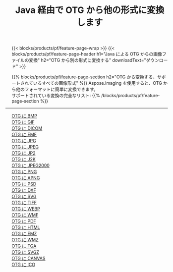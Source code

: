 ﻿---
title: Java 経由で OTG から他の形式に変換します 
weight: 3920
url: /ja/java/conversion/from/otg 
lang: ja
langdirlevel: 2
locales: zh-hans,ja,it,ru,de,es,fr,nl,id,lt,pl,pt,vi,tr,ko,zh-hant,ar,hi,th,sv,cs,uk,he
description: Aspose.Imaging を使用すると、OTG から別のフォーマットに簡単に変換できます
---

{{< blocks/products/pf/feature-page-wrap >}}
{{< blocks/products/pf/feature-page-header h1="Java による OTG からの画像ファイルの変換" h2="OTG から別の形式に変換する" downloadText="ダウンロード" >}}


{{% blocks/products/pf/feature-page-section  h2="OTG から変換する、サポートされているすべての画像形式" %}}
Aspose.Imaging を使用すると、OTG から他のフォーマットに簡単に変換できます。
<br/>
サポートされている変換の完全なリスト:
{{% /blocks/products/pf/feature-page-section %}}
<div class="container-fluid productfamilypage bg-gray">
    <div class="convertypes bg-gray agp-content section">
        <div class="container">
		<hr style="margin-left:-20px;"/>
		<div class="row other-converters">
		    <div class='col-md-2 other-converter remove-lp remove-rp'><a href="/imaging/ja/java/conversion/otg-to-bmp" >OTG に BMP</a></div><div class='col-md-2 other-converter remove-lp remove-rp'><a href="/imaging/ja/java/conversion/otg-to-gif" >OTG に GIF</a></div><div class='col-md-2 other-converter remove-lp remove-rp'><a href="/imaging/ja/java/conversion/otg-to-dicom" >OTG に DICOM</a></div><div class='col-md-2 other-converter remove-lp remove-rp'><a href="/imaging/ja/java/conversion/otg-to-emf" >OTG に EMF</a></div><div class='col-md-2 other-converter remove-lp remove-rp'><a href="/imaging/ja/java/conversion/otg-to-jpg" >OTG に JPG</a></div><div class='col-md-2 other-converter remove-lp remove-rp'><a href="/imaging/ja/java/conversion/otg-to-jpeg" >OTG に JPEG</a></div><div class='col-md-2 other-converter remove-lp remove-rp'><a href="/imaging/ja/java/conversion/otg-to-jp2" >OTG に JP2</a></div><div class='col-md-2 other-converter remove-lp remove-rp'><a href="/imaging/ja/java/conversion/otg-to-j2k" >OTG に J2K</a></div><div class='col-md-2 other-converter remove-lp remove-rp'><a href="/imaging/ja/java/conversion/otg-to-jpeg2000" >OTG に JPEG2000</a></div><div class='col-md-2 other-converter remove-lp remove-rp'><a href="/imaging/ja/java/conversion/otg-to-png" >OTG に PNG</a></div><div class='col-md-2 other-converter remove-lp remove-rp'><a href="/imaging/ja/java/conversion/otg-to-apng" >OTG に APNG</a></div><div class='col-md-2 other-converter remove-lp remove-rp'><a href="/imaging/ja/java/conversion/otg-to-psd" >OTG に PSD</a></div><div class='col-md-2 other-converter remove-lp remove-rp'><a href="/imaging/ja/java/conversion/otg-to-dxf" >OTG に DXF</a></div><div class='col-md-2 other-converter remove-lp remove-rp'><a href="/imaging/ja/java/conversion/otg-to-svg" >OTG に SVG</a></div><div class='col-md-2 other-converter remove-lp remove-rp'><a href="/imaging/ja/java/conversion/otg-to-tiff" >OTG に TIFF</a></div><div class='col-md-2 other-converter remove-lp remove-rp'><a href="/imaging/ja/java/conversion/otg-to-webp" >OTG に WEBP</a></div><div class='col-md-2 other-converter remove-lp remove-rp'><a href="/imaging/ja/java/conversion/otg-to-wmf" >OTG に WMF</a></div><div class='col-md-2 other-converter remove-lp remove-rp'><a href="/imaging/ja/java/conversion/otg-to-pdf" >OTG に PDF</a></div><div class='col-md-2 other-converter remove-lp remove-rp'><a href="/imaging/ja/java/conversion/otg-to-html" >OTG に HTML</a></div><div class='col-md-2 other-converter remove-lp remove-rp'><a href="/imaging/ja/java/conversion/otg-to-emz" >OTG に EMZ</a></div><div class='col-md-2 other-converter remove-lp remove-rp'><a href="/imaging/ja/java/conversion/otg-to-wmz" >OTG に WMZ</a></div><div class='col-md-2 other-converter remove-lp remove-rp'><a href="/imaging/ja/java/conversion/otg-to-tga" >OTG に TGA</a></div><div class='col-md-2 other-converter remove-lp remove-rp'><a href="/imaging/ja/java/conversion/otg-to-svgz" >OTG に SVGZ</a></div><div class='col-md-2 other-converter remove-lp remove-rp'><a href="/imaging/ja/java/conversion/otg-to-canvas" >OTG に CANVAS</a></div><div class='col-md-2 other-converter remove-lp remove-rp'><a href="/imaging/ja/java/conversion/otg-to-ico" >OTG に ICO</a></div>
                </div>
        </div>
    </div>
</div>
<br/>

